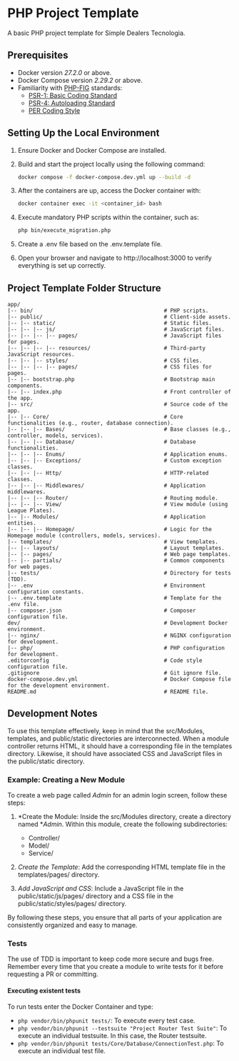 # PHP Project Template

A basic PHP project template for Simple Dealers Tecnologia.

## Prerequisites

- Docker version *27.2.0* or above.
- Docker Compose version *2.29.2* or above.
- Familiarity with [PHP-FIG](https://www.php-fig.org/) standards:
  - [PSR-1: Basic Coding Standard](https://www.php-fig.org/psr/psr-1/)
  - [PSR-4: Autoloading Standard](https://www.php-fig.org/psr/psr-4/)
  - [PER Coding Style](https://www.php-fig.org/per/coding-style/)

## Setting Up the Local Environment

1. Ensure Docker and Docker Compose are installed.
2. Build and start the project locally using the following command:

   ```bash
   docker compose -f docker-compose.dev.yml up --build -d
   ```


3. After the containers are up, access the Docker container with:

   ```bash
   docker container exec -it <container_id> bash
   ```


4. Execute mandatory PHP scripts within the container, such as:

   ```bash
   php bin/execute_migration.php
   ```


5. Create a .env file based on the .env.template file.
6. Open your browser and navigate to http://localhost:3000 to verify everything is set up correctly.

## Project Template Folder Structure

```plaintext
app/
|-- bin/                                         # PHP scripts.
|-- public/                                      # Client-side assets.
|-- |-- static/                                  # Static files.
|-- |-- |-- js/                                  # JavaScript files.
|-- |-- |-- |-- pages/                           # JavaScript files for pages.
|-- |-- |-- |-- resources/                       # Third-party JavaScript resources.
|-- |-- |-- styles/                              # CSS files.
|-- |-- |-- |-- pages/                           # CSS files for pages.
|-- |-- bootstrap.php                            # Bootstrap main components.
|-- |-- index.php                                # Front controller of the app.
|-- src/                                         # Source code of the app.
|-- |-- Core/                                    # Core functionalities (e.g., router, database connection).
|-- |-- |-- Bases/                               # Base classes (e.g., controller, models, services).
|-- |-- |-- Database/                            # Database functionalities.
|-- |-- |-- Enums/                               # Application enums.
|-- |-- |-- Exceptions/                          # Custom exception classes.
|-- |-- |-- Http/                                # HTTP-related classes.
|-- |-- |-- Middlewares/                         # Application middlewares.
|-- |-- |-- Router/                              # Routing module.
|-- |-- |-- View/                                # View module (using League Plates).
|-- |-- Modules/                                 # Application entities.
|-- |-- |-- Homepage/                            # Logic for the Homepage module (controllers, models, services).
|-- templates/                                   # View templates.
|-- |-- layouts/                                 # Layout templates.
|-- |-- pages/                                   # Web page templates.
|-- |-- partials/                                # Common components for web pages.
|-- tests/                                       # Directory for tests (TDD).
|-- .env                                         # Environment configuration constants.
|-- .env.template                                # Template for the .env file.
|-- composer.json                                # Composer configuration file.
dev/                                             # Development Docker environment.
|-- nginx/                                       # NGINX configuration for development.
|-- php/                                         # PHP configuration for development.
.editorconfig                                    # Code style configuration file.
.gitignore                                       # Git ignore file.
docker-compose.dev.yml                           # Docker Compose file for the development environment.
README.md                                        # README file.
```

## Development Notes

To use this template effectively, keep in mind that the src/Modules, templates, and public/static directories are interconnected. When a module controller returns HTML, it should have a corresponding file in the templates directory. Likewise, it should have associated CSS and JavaScript files in the public/static directory.

### Example: Creating a New Module

To create a web page called *Admin* for an admin login screen, follow these steps:

1. *Create the Module: Inside the src/Modules directory, create a directory named **Admin*. Within this module, create the following subdirectories:
   - Controller/
   - Model/
   - Service/

2. *Create the Template*: Add the corresponding HTML template file in the templates/pages/ directory.

3. *Add JavaScript and CSS*: Include a JavaScript file in the public/static/js/pages/ directory and a CSS file in the public/static/styles/pages/ directory.

By following these steps, you ensure that all parts of your application are consistently organized and easy to manage.

### Tests

The use of TDD is important to keep code more secure and bugs free. Remember every time that you create a module to write tests for it before requesting a PR or committing.

#### Executing existent tests
To run tests enter the Docker Container and type:

- `php vendor/bin/phpunit tests/`: To execute every test case.
- `php vendor/bin/phpunit --testsuite "Project Router Test Suite"`: To execute an individual testsuite. In this case, the Router testsuite.
- `php vendor/bin/phpunit tests/Core/Database/ConnectionTest.php`: To execute an individual test file.
